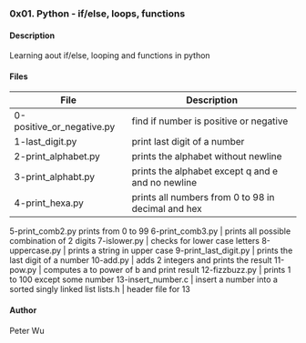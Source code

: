 ### 0x01. Python - if/else, loops, functions

#### Description
Learning aout if/else, looping and functions in python

#### Files
File | Description
---|---
0-positive\_or\_negative.py | find if number is positive or negative
1-last\_digit.py | print last digit of a number
2-print\_alphabet.py | prints the alphabet without newline 
3-print\_alphabt.py | prints the alphabet except q and e and no newline
4-print\_hexa.py | prints all numbers from 0 to 98 in decimal and hex
5-print\_comb2.py prints from 0 to 99
6-print\_comb3.py | prints all possible combination of 2 digits
7-islower.py | checks for lower case letters
8-uppercase.py | prints a string in upper case
9-print\_last\_digit.py | prints the last digit of a number
10-add.py | adds 2 integers and prints the result
11-pow.py | computes a to power of b and print result
12-fizzbuzz.py | prints 1 to 100 except some number
13-insert\_number.c | insert a number into a sorted singly linked list
lists.h | header file for 13

#### Author
Peter Wu
